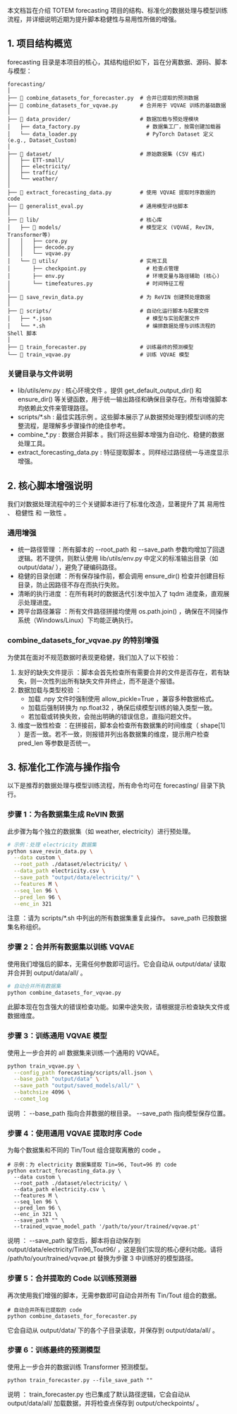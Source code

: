 本文档旨在介绍 TOTEM forecasting 项目的结构、标准化的数据处理与模型训练流程，并详细说明近期为提升脚本稳健性与易用性所做的增强。

## 1. 项目结构概览

forecasting 目录是本项目的核心，其结构组织如下，旨在分离数据、源码、脚本与模型：

```plaintext
forecasting/
│
├── 📜 combine_datasets_for_forecaster.py  # 合并已提取的预测数据
├── 📜 combine_datasets_for_vqvae.py       # 合并用于 VQVAE 训练的基础数据
│
├── 📁 data_provider/                      # 数据加载与预处理模块
│   ├── data_factory.py                     # 数据集工厂，按需创建加载器
│   └── data_loader.py                      # PyTorch Dataset 定义 (e.g., Dataset_Custom)
│
├── 📁 dataset/                            # 原始数据集 (CSV 格式)
│   ├── ETT-small/
│   ├── electricity/
│   ├── traffic/
│   └── weather/
│
├── 📜 extract_forecasting_data.py         # 使用 VQVAE 提取时序数据的 code
├── 📜 generalist_eval.py                  # 通用模型评估脚本
│
├── 📁 lib/                                # 核心库
│   ├── 📁 models/                         # 模型定义 (VQVAE, RevIN, Transformer等)
│   │   ├── core.py
│   │   ├── decode.py
│   │   └── vqvae.py
│   └── 📁 utils/                          # 实用工具
│       ├── checkpoint.py                   # 检查点管理
│       ├── env.py                          # 环境变量与路径辅助 (核心)
│       └── timefeatures.py                 # 时间特征工程
│
├── 📜 save_revin_data.py                  # 为 ReVIN 创建预处理数据
│
├── 📁 scripts/                            # 自动化运行脚本与配置文件
│   ├── *.json                              # 模型与实验配置文件
│   └── *.sh                                # 编排数据处理与训练流程的 Shell 脚本
│
├── 📜 train_forecaster.py                 # 训练最终的预测模型
└── 📜 train_vqvae.py                      # 训练 VQVAE 模型
```

### 关键目录与文件说明

- lib/utils/env.py : 核心环境文件 。提供 get_default_output_dir() 和 ensure_dir() 等关键函数，用于统一输出路径和确保目录存在。所有增强脚本均依赖此文件来管理路径。
- scripts/*.sh : 最佳实践示例 。这些脚本展示了从数据预处理到模型训练的完整流程，是理解多步骤操作的绝佳参考。
- combine_*.py : 数据合并脚本 。我们将这些脚本增强为自动化、稳健的数据处理工具。
- extract_forecasting_data.py : 特征提取脚本 。同样经过路径统一与进度显示增强。

## 2. 核心脚本增强说明

我们对数据处理流程中的三个关键脚本进行了标准化改造，显著提升了其 易用性 、 稳健性 和 一致性 。

### 通用增强

- 统一路径管理 ：所有脚本的 --root_path 和 --save_path 参数均增加了回退逻辑。若不提供，则默认使用 lib/utils/env.py 中定义的标准输出目录（如 output/data/ ），避免了硬编码路径。
- 稳健的目录创建 ：所有保存操作前，都会调用 ensure_dir() 检查并创建目标目录，防止因路径不存在而执行失败。
- 清晰的执行进度 ：在所有耗时的数据迭代引发中加入了 tqdm 进度条，直观展示处理进度。
- 跨平台路径兼容 ：所有文件路径拼接均使用 os.path.join() ，确保在不同操作系统（Windows/Linux）下均能正确执行。

### combine_datasets_for_vqvae.py 的特别增强

为使其在面对不规范数据时表现更稳健，我们加入了以下校验：

1. 友好的缺失文件提示 ：脚本会首先检查所有需要合并的文件是否存在，若有缺失，则一次性列出所有缺失文件并终止，而不是逐个报错。
2. 数据加载与类型校验 ：
   - 加载 .npy 文件时强制使用 allow_pickle=True ，兼容多种数据格式。
   - 加载后强制转换为 np.float32 ，确保后续模型训练的输入类型一致。
   - 若加载或转换失败，会抛出明确的错误信息，直指问题文件。
3. 维度一致性检查 ：在拼接前，脚本会检查所有数据集的时间维度（ shape[1] ）是否一致。若不一致，则报错并列出各数据集的维度，提示用户检查 pred_len 等参数是否统一。

## 3. 标准化工作流与操作指令

以下是推荐的数据处理与模型训练流程，所有命令均可在 forecasting/ 目录下执行。

### 步骤 1：为各数据集生成 ReVIN 数据

此步骤为每个独立的数据集（如 weather, electricity）进行预处理。

```bash
# 示例：处理 electricity 数据集
python save_revin_data.py \
  --data custom \
  --root_path ./dataset/electricity/ \
  --data_path electricity.csv \
  --save_path "output/data/electricity/" \
  --features M \
  --seq_len 96 \
  --pred_len 96 \
  --enc_in 321
```

注意 ：请为 scripts/*.sh 中列出的所有数据集重复此操作。 save_path 已按数据集名称组织。

### 步骤 2：合并所有数据集以训练 VQVAE

使用我们增强后的脚本，无需任何参数即可运行。它会自动从 output/data/ 读取并合并到 output/data/all/ 。

```bash
# 自动合并所有数据集
python combine_datasets_for_vqvae.py
```


此脚本现在包含强大的错误检查功能。如果中途失败，请根据提示检查缺失文件或数据维度。

### 步骤 3：训练通用 VQVAE 模型

使用上一步合并的 all 数据集来训练一个通用的 VQVAE。

```bash
python train_vqvae.py \
  --config_path forecasting/scripts/all.json \
  --base_path "output/data" \
  --save_path "output/saved_models/all/" \
  --batchsize 4096 \
  --comet_log
```


说明 ： --base_path 指向合并数据的根目录。 --save_path 指向模型保存位置。

### 步骤 4：使用通用 VQVAE 提取时序 Code

为每个数据集和不同的 Tin/Tout 组合提取离散的 code 。

```
# 示例：为 electricity 数据集提取 Tin=96, Tout=96 的 code
python extract_forecasting_data.py \
  --data custom \
  --root_path ./dataset/electricity/ \
  --data_path electricity.csv \
  --features M \
  --seq_len 96 \
  --pred_len 96 \
  --enc_in 321 \
  --save_path "" \
  --trained_vqvae_model_path '/path/to/your/trained/vqvae.pt'
```


说明 ： --save_path 留空后，脚本将自动保存到 output/data/electricity/Tin96_Tout96/ ，这是我们实现的核心便利功能。请将 /path/to/your/trained/vqvae.pt 替换为步骤 3 中训练好的模型路径。

### 步骤 5：合并提取的 Code 以训练预测器

再次使用我们增强的脚本，无需参数即可自动合并所有 Tin/Tout 组合的数据。

```
# 自动合并所有已提取的 code
python combine_datasets_for_forecaster.py
```

它会自动从 output/data/ 下的各个子目录读取，并保存到 output/data/all/ 。

### 步骤 6：训练最终的预测模型

使用上一步合并的数据训练 Transformer 预测模型。

```
python train_forecaster.py --file_save_path ""
```

说明 ： train_forecaster.py 也已集成了默认路径逻辑，它会自动从 output/data/all/ 加载数据，并将检查点保存到 output/checkpoints/ 。
